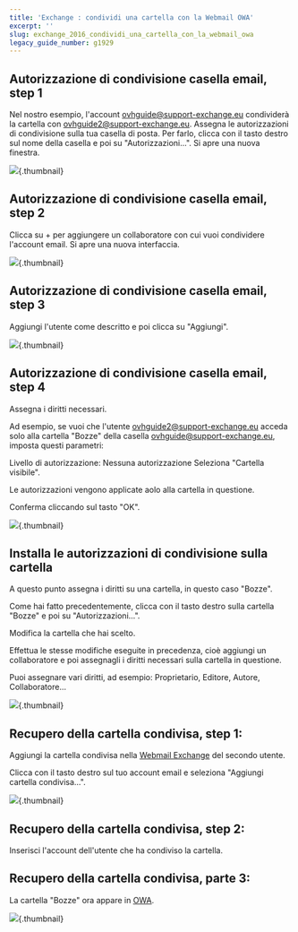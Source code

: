 ```yaml
---
title: 'Exchange : condividi una cartella con la Webmail OWA'
excerpt: ''
slug: exchange_2016_condividi_una_cartella_con_la_webmail_owa
legacy_guide_number: g1929
---
```



## Autorizzazione di condivisione casella email, step 1
Nel nostro esempio, l'account ovhguide@support-exchange.eu condividerà la cartella con ovhguide2@support-exchange.eu.
Assegna le autorizzazioni di condivisione sulla tua casella di posta.
Per farlo, clicca con il tasto destro sul nome della casella e poi su "Autorizzazioni...". Si apre una nuova finestra.

![](images/img_2976.jpg){.thumbnail}


## Autorizzazione di condivisione casella email, step 2
Clicca su + per aggiungere un collaboratore con cui vuoi condividere l'account email.
Si apre una nuova interfaccia.

![](images/img_2982.jpg){.thumbnail}


## Autorizzazione di condivisione casella email, step 3
Aggiungi l'utente come descritto e poi clicca su "Aggiungi".

![](images/img_2983.jpg){.thumbnail}


## Autorizzazione di condivisione casella email, step 4
Assegna i diritti necessari.

Ad esempio, se vuoi che l'utente ovhguide2@support-exchange.eu acceda solo alla cartella "Bozze" della casella ovhguide@support-exchange.eu, imposta questi parametri: 

Livello di autorizzazione: Nessuna autorizzazione
Seleziona "Cartella visibile".

Le autorizzazioni vengono applicate aolo alla cartella in questione.

Conferma cliccando sul tasto "OK".

![](images/img_2985.jpg){.thumbnail}


## Installa le autorizzazioni di condivisione sulla cartella
A questo punto assegna i diritti su una cartella, in questo caso "Bozze".

Come hai fatto precedentemente, clicca con il tasto destro sulla cartella "Bozze" e poi su "Autorizzazioni...".

Modifica la cartella che hai scelto.

Effettua le stesse modifiche eseguite in precedenza, cioè aggiungi un collaboratore e poi assegnagli i diritti necessari sulla cartella in questione.

Puoi assegnare vari diritti, ad esempio: Proprietario, Editore, Autore, Collaboratore...

![](images/img_2986.jpg){.thumbnail}


## Recupero della cartella condivisa, step 1:
Aggiungi la cartella condivisa nella [Webmail Exchange](https://ex.mail.ovh.net/owa/) del secondo utente.

Clicca con il tasto destro sul tuo account email e seleziona "Aggiungi cartella condivisa...".

![](images/img_2988.jpg){.thumbnail}


## Recupero della cartella condivisa, step 2:
Inserisci l'account dell'utente che ha condiviso la cartella.


## Recupero della cartella condivisa, parte 3:
La cartella "Bozze" ora appare in [OWA](https://ex.mail.ovh.net/owa/).

![](images/img_2989.jpg){.thumbnail}

